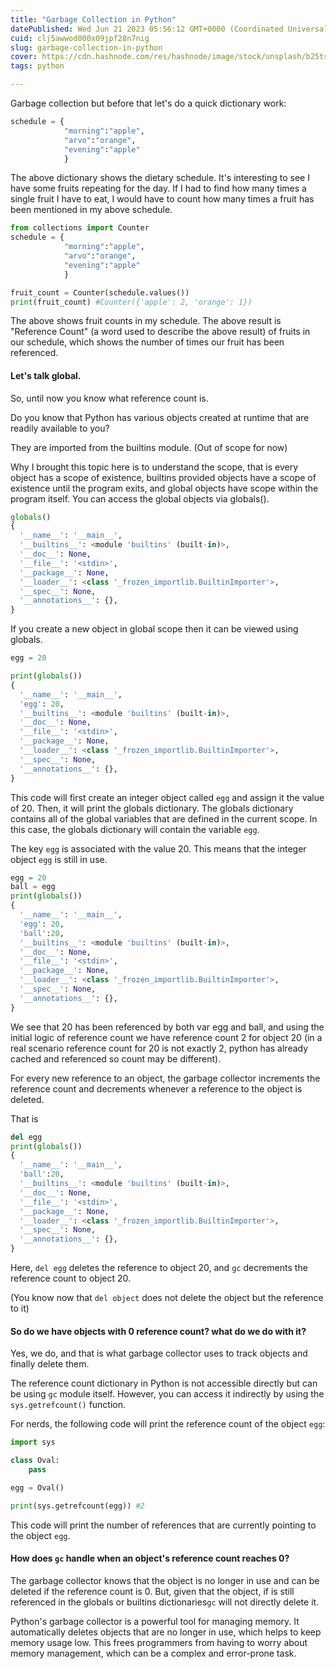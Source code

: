 ```yaml
---
title: "Garbage Collection in Python"
datePublished: Wed Jun 21 2023 05:56:12 GMT+0000 (Coordinated Universal Time)
cuid: clj5awwod000x09jpf28n7nig
slug: garbage-collection-in-python
cover: https://cdn.hashnode.com/res/hashnode/image/stock/unsplash/b25tsR8dBh0/upload/d381ccd00a793626e5b9c636db0007be.jpeg
tags: python

---
```


Garbage collection but before that let's do a quick dictionary work:

```python
schedule = {
            "morning":"apple",
            "arvo":"orange",
            "evening":"apple"
            }
```

The above dictionary shows the dietary schedule. It's interesting to see I have some fruits repeating for the day. If I had to find how many times a single fruit I have to eat, I would have to count how many times a fruit has been mentioned in my above schedule.

```python
from collections import Counter
schedule = {
            "morning":"apple",
            "arvo":"orange",
            "evening":"apple"
            }

fruit_count = Counter(schedule.values())
print(fruit_count) #Counter({'apple': 2, 'orange': 1})
```

The above shows fruit counts in my schedule. The above result is "Reference Count" (a word used to describe the above result) of fruits in our schedule, which shows the number of times our fruit has been referenced.

#### Let's talk global.

So, until now you know what reference count is.

Do you know that Python has various objects created at runtime that are readily available to you?

They are imported from the builtins module. (Out of scope for now)

Why I brought this topic here is to understand the scope, that is every object has a scope of existence, builtins provided objects have a scope of existence until the program exits, and global objects have scope within the program itself. You can access the global objects via globals().

```python
globals()
{
  '__name__': '__main__',
  '__builtins__': <module 'builtins' (built-in)>,
  '__doc__': None,
  '__file__': '<stdin>',
  '__package__': None,
  '__loader__': <class '_frozen_importlib.BuiltinImporter'>,
  '__spec__': None,
  '__annotations__': {},
}
```

If you create a new object in global scope then it can be viewed using globals.

```python
egg = 20

print(globals()) 
{
  '__name__': '__main__',
  'egg': 20,
  '__builtins__': <module 'builtins' (built-in)>,
  '__doc__': None,
  '__file__': '<stdin>',
  '__package__': None,
  '__loader__': <class '_frozen_importlib.BuiltinImporter'>,
  '__spec__': None,
  '__annotations__': {},
}
```

This code will first create an integer object called `egg` and assign it the value of 20. Then, it will print the globals dictionary. The globals dictionary contains all of the global variables that are defined in the current scope. In this case, the globals dictionary will contain the variable `egg`.

The key `egg` is associated with the value 20. This means that the integer object `egg` is still in use.

```python
egg = 20
ball = egg
print(globals()) 
{
  '__name__': '__main__',
  'egg': 20,
  'ball':20,
  '__builtins__': <module 'builtins' (built-in)>,
  '__doc__': None,
  '__file__': '<stdin>',
  '__package__': None,
  '__loader__': <class '_frozen_importlib.BuiltinImporter'>,
  '__spec__': None,
  '__annotations__': {},
}
```

We see that 20 has been referenced by both var egg and ball, and using the initial logic of reference count we have reference count 2 for object 20 (in a real scenario reference count for 20 is not exactly 2, python has already cached and referenced so count may be different).

For every new reference to an object, the garbage collector increments the reference count and decrements whenever a reference to the object is deleted.

That is

```python
del egg
print(globals())
{
  '__name__': '__main__',
  'ball':20,
  '__builtins__': <module 'builtins' (built-in)>,
  '__doc__': None,
  '__file__': '<stdin>',
  '__package__': None,
  '__loader__': <class '_frozen_importlib.BuiltinImporter'>,
  '__spec__': None,
  '__annotations__': {},
}
```

Here, `del egg` deletes the reference to object 20, and `gc` decrements the reference count to object 20.

(You know now that `del object` does not delete the object but the reference to it)

#### So do we have objects with 0 reference count? what do we do with it?

Yes, we do, and that is what garbage collector uses to track objects and finally delete them.

The reference count dictionary in Python is not accessible directly but can be using `gc` module itself. However, you can access it indirectly by using the `sys.getrefcount()` function.

For nerds, the following code will print the reference count of the object `egg`:

```python
import sys

class Oval:
    pass

egg = Oval()

print(sys.getrefcount(egg)) #2
```

This code will print the number of references that are currently pointing to the object `egg`.

#### How does `gc` handle when an object's reference count reaches 0?

The garbage collector knows that the object is no longer in use and can be deleted if the reference count is 0. But, given that the object, if is still referenced in the globals or builtins dictionaries`gc` will not directly delete it.

Python's garbage collector is a powerful tool for managing memory. It automatically deletes objects that are no longer in use, which helps to keep memory usage low. This frees programmers from having to worry about memory management, which can be a complex and error-prone task.